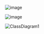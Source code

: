 ![image](https://github.com/AhmadGhannam/ISShomework/assets/72309230/09a4d3db-f0e7-42be-893c-c59d92276988)


![image](https://github.com/AhmadGhannam/ISShomework/assets/72309230/705d6705-bc4c-4798-9be4-dbbc0c787032)


![ClassDiagram1](https://github.com/AhmadGhannam/ISShomework/assets/72309230/8b4840ad-e6fe-4801-a84b-233884738189)
